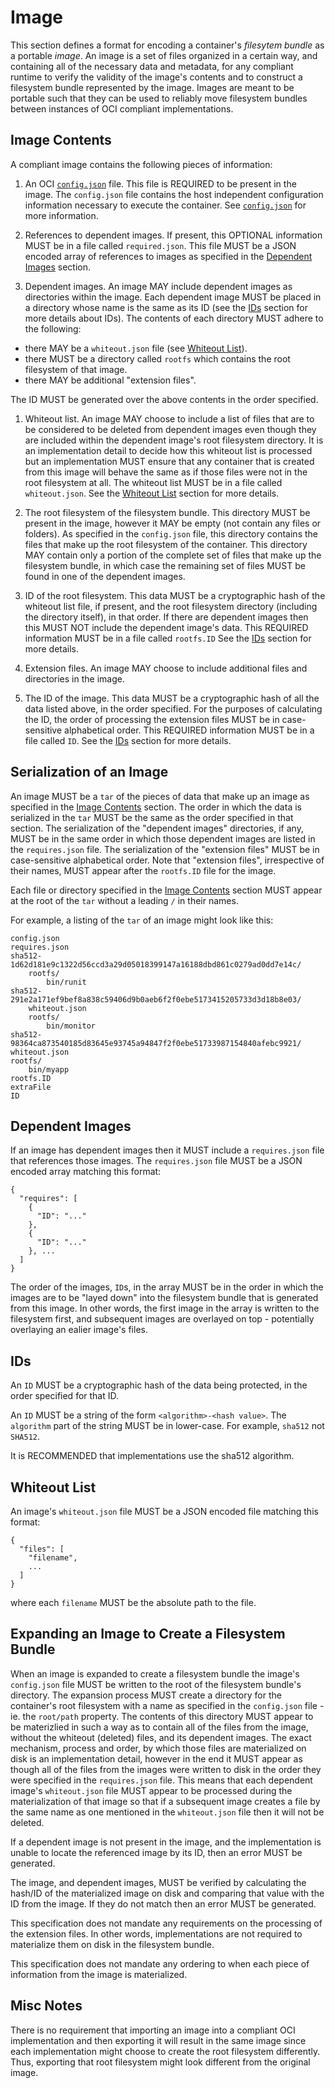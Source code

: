 # Image

This section defines a format for encoding a container's *filesytem bundle* as a portable *image*.
An image is a set of files organized in a certain way, and containing all of the necessary data and metadata, for any compliant runtime to verify the validity of the image's contents and to construct a filesystem bundle represented by the image.
Images are meant to be portable such that they can be used to reliably move filesystem bundles between instances of OCI compliant implementations.

## Image Contents

A compliant image contains the following pieces of information:

1. An OCI [`config.json`](config.md) file.
This file is REQUIRED to be present in the image.
The `config.json` file contains the host independent configuration information necessary to execute the container.
See [`config.json`](config.md) for more information.

1. References to dependent images.
If present, this OPTIONAL information MUST be in a file called `required.json`.
This file MUST be a JSON encoded array of references to images as specified in the [Dependent Images](#dependent-images) section.

1. Dependent images.
An image MAY include dependent images as directories within the image.
Each dependent image MUST be placed in a directory whose name is the same as its ID (see the [IDs](#ids) section for more details about IDs).
The contents of each directory MUST adhere to the following:
  * there MAY be a `whiteout.json` file (see [Whiteout List](#whiteout-list)).
  * there MUST be a directory called `rootfs` which contains the root filesystem of that image.
  *  there MAY be additional "extension files".

  The ID MUST be generated over the above contents in the order specified.

1. Whiteout list.
An image MAY choose to include a list of files that are to be considered to be deleted from dependent images even though they are included within the dependent image's root filesystem directory.
It is an implementation detail to decide how this whiteout list is processed but an implementation MUST ensure that any container that is created from this image will behave the same as if those files were not in the root filesystem at all.
The whiteout list MUST be in a file called `whiteout.json`.
See the [Whiteout List](#whiteout-list) section for more details.

1. The root filesystem of the filesystem bundle.
This directory MUST be present in the image, however it MAY be empty (not contain any files or folders).
As specified in the `config.json` file, this directory contains the files that make up the root filesystem of the container.
This directory MAY contain only a portion of the complete set of files that make up the filesystem bundle, in which case the remaining set of files MUST be found in one of the dependent images.

1. ID of the root filesystem.
This data MUST be a cryptographic hash of the whiteout list file, if present, and the root filesystem directory (including the directory itself), in that order.
If there are dependent images then this MUST NOT include the dependent image's data.
This REQUIRED information MUST be in a file called `rootfs.ID`
See the [IDs](#ids) section for more details.

1. Extension files.
An image MAY choose to include additional files and directories in the image.

1. The ID of the image.
This data MUST be a cryptographic hash of all the data listed above, in the order specified.
For the purposes of calculating the ID, the order of processing the extension files MUST be in case-sensitive alphabetical order.
This REQUIRED information MUST be in a file called `ID`.
See the [IDs](#ids) section for more details.

## Serialization of an Image

An image MUST be a `tar` of the pieces of data that make up an image as specified in the [Image Contents](#image-contents) section.
The order in which the data is serialized in the `tar` MUST be the same as the order specified in that section.
The serialization of the "dependent images" directories, if any, MUST be in the same order in which those dependent images are listed in the `requires.json` file.
The serialization of the  "extension files" MUST be in case-sensitive alphabetical order.
Note that "extension files", irrespective of their names, MUST appear after the `rootfs.ID` file for the image.

Each file or directory specified in the [Image Contents](#image-contents) section MUST appear at the root of the `tar` without a leading `/` in their names.

For example, a listing of the `tar` of an image might look like this:
```
config.json
requires.json
sha512-1d62d181e9c1322d56ccd3a29d05018399147a16188dbd861c0279ad0dd7e14c/
    rootfs/
        bin/runit
sha512-291e2a171ef9bef8a838c59406d9b0aeb6f2f0ebe5173415205733d3d18b8e03/
    whiteout.json
    rootfs/
        bin/monitor
sha512-98364ca873540185d83645e93745a94847f2f0ebe51733987154840afebc9921/
whiteout.json
rootfs/
    bin/myapp
rootfs.ID
extraFile
ID
```

## Dependent Images

If an image has dependent images then it MUST include a `requires.json` file that references those images.
The `requires.json` file MUST be a JSON encoded array matching this format:
```
{
  "requires": [
    {
      "ID": "..."
    },
    {
      "ID": "..."
    }, ...
  ]
}
```

The order of the images, `ID`s, in the array MUST be in the order in which the images are to be "layed down" into the filesystem bundle that is generated from this image.
In other words, the first image in the array is written to the filesystem first, and subsequent images are overlayed on top - potentially overlaying an ealier image's files.

## IDs

An `ID` MUST be a cryptographic hash of the data being protected, in the order specified for that ID.

An `ID` MUST be a string of the form `<algorithm>-<hash value>`.
The `algorithm` part of the string MUST be in lower-case.
For example, `sha512` not `SHA512`.

It is RECOMMENDED that implementations use the sha512 algorithm.

## Whiteout List

An image's `whiteout.json` file MUST be a JSON encoded file matching this format:
```
{
  "files": [
    "filename",
    ...
  ]
}
```
where each `filename` MUST be the absolute path to the file.

## Expanding an Image to Create a Filesystem Bundle

When an image is expanded to create a filesystem bundle the image's `config.json` file MUST be written to the root of the filesystem bundle's directory.
The expansion process MUST create a directory for the container's root filesystem with a name as specified in the `config.json` file - ie. the `root/path` property.
The contents of this directory MUST appear to be materizlied in such a way as to contain all of the files from the image, without the whiteout (deleted) files, and its dependent images.
The exact mechanism, process and order, by which those files are materialized on disk is an implementation detail, however in the end it MUST appear as though all of the files from the images were written to disk in the order they were specified in the `requires.json` file.
This means that each dependent image's `whiteout.json` file MUST appear to be processed during the materialization of that image so that if a subsequent image creates a file by the same name as one mentioned in the `whiteout.json` file then it will not be deleted.

If a dependent image is not present in the image, and the implementation is unable to locate the referenced image by its ID, then an error MUST be generated.

The image, and dependent images, MUST be verified by calculating the hash/ID of the materialized image on disk and comparing that value with the ID from the image.
If they do not match then an error MUST be generated.

This specification does not mandate any requirements on the processing of the extension files.
In other words, implementations are not required to materialize them on disk in the filesystem bundle.

This specification does not mandate any ordering to when each piece of information from the image is materialized.

## Misc Notes

There is no requirement that importing an image into a compliant OCI implementation and then exporting it will result in the same image since each implementation might choose to create the root filesystem differently.
Thus, exporting that root filesystem might look different from the original image.
